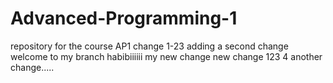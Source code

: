 # Advanced-Programming-1
repository for the course AP1
change 1-23
adding a second change 
welcome to my branch habibiiiiii
my new change
new change 123 4
another change.....